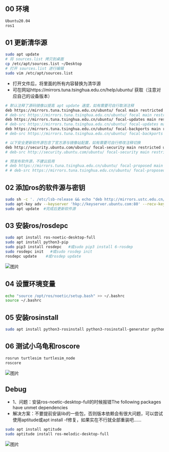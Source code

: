 ## 00 环境
```bash
Ubuntu20.04
ros1
```
## 01 更新清华源
```bash
sudo apt update
# 将 sources.list 拷贝到桌面
cp /etc/apt/sources.list ~/Desktop 
# 打开 sources.list 进行编辑
sudo vim /etc/apt/sources.list
```
- 打开文件后，将里面的所有内容替换为清华源
- 可在网站https://mirrors.tuna.tsinghua.edu.cn/help/ubuntu/  获取（注意对应自己的设备版本）
```bash
# 默认注释了源码镜像以提高 apt update 速度，如有需要可自行取消注释
deb https://mirrors.tuna.tsinghua.edu.cn/ubuntu/ focal main restricted universe multiverse
# deb-src https://mirrors.tuna.tsinghua.edu.cn/ubuntu/ focal main restricted universe multiverse
deb https://mirrors.tuna.tsinghua.edu.cn/ubuntu/ focal-updates main restricted universe multiverse
# deb-src https://mirrors.tuna.tsinghua.edu.cn/ubuntu/ focal-updates main restricted universe multiverse
deb https://mirrors.tuna.tsinghua.edu.cn/ubuntu/ focal-backports main restricted universe multiverse
# deb-src https://mirrors.tuna.tsinghua.edu.cn/ubuntu/ focal-backports main restricted universe multiverse

# 以下安全更新软件源包含了官方源与镜像站配置，如有需要可自行修改注释切换
deb http://security.ubuntu.com/ubuntu/ focal-security main restricted universe multiverse
# deb-src http://security.ubuntu.com/ubuntu/ focal-security main restricted universe multiverse

# 预发布软件源，不建议启用
# deb https://mirrors.tuna.tsinghua.edu.cn/ubuntu/ focal-proposed main restricted universe multiverse
# # deb-src https://mirrors.tuna.tsinghua.edu.cn/ubuntu/ focal-proposed main restricted universe multiverse
```

## 02 添加ros的软件源与密钥
```bash
sudo sh -c '. /etc/lsb-release && echo "deb http://mirrors.ustc.edu.cn/ros/ubuntu/ $DISTRIB_CODENAME main" > /etc/apt/sources.list.d/ros-latest.list'
sudo apt-key adv --keyserver 'hkp://keyserver.ubuntu.com:80' --recv-key C1CF6E31E6BADE8868B172B4F42ED6FBAB17C654
sudo apt update  #完成后更新软件源
```

## 03 安装ros/rosdepc
```bash
sudo apt install ros-noetic-desktop-full
sudo apt install python3-pip
sudo pip3 install rosdepc   #或sudo pip3 install 6-rosdep
sudo rosdepc init   #或sudo rosdep init
rosdepc update    #或rosdep update
```
![图片](https://github.com/user-attachments/assets/535ff504-f3e8-49f6-968f-1c9a6a9860bf)

## 04 设置环境变量
```bash
echo "source /opt/ros/noetic/setup.bash" >> ~/.bashrc
source ~/.bashrc
```
## 05 安装rosinstall
```bash
sudo apt install python3-rosinstall python3-rosinstall-generator python3-wstool
```
## 06 测试小乌龟和roscore
```bash
rosrun turtlesim turtlesim_node
roscore
```
![图片](https://github.com/user-attachments/assets/6df5f896-9113-49d5-b6d6-2d1339b39634)


## Debug
- 1、问题：安装ros-noetic-desktop-full的时候报错The following packages have unmet dependencies
- 解决方案：不要提前安装lib的一些包，否则版本依赖会有很大问题，可以尝试使用aptitude或apt install -f修复，如果实在不行就全部重装吧......
```bash
sudo apt install aptitude
sudo aptitude install ros-melodic-desktop-full
```

![图片](https://github.com/user-attachments/assets/39e45009-0279-485a-a098-def37c61305f)

